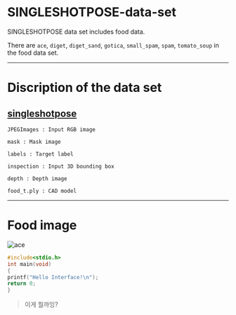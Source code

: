 # SINGLESHOTPOSE-data-set
SINGLESHOTPOSE data set includes food data.

There are `ace`, `diget`, `diget_sand`, `gotica`, `small_spam`, `spam`, `tomato_soup` in the food data set.



* * *
# Discription of the data set


## [singleshotpose](https://drive.google.com/drive/folders/1KIaRF-iPUBoTEOu4agdcffVfHysYrNGc?usp=sharing)
```
JPEGImages : Input RGB image

mask : Mask image

labels : Target label

inspection : Input 3D bounding box

depth : Depth image

food_t.ply : CAD model
```


* * *
# Food image
![ace](C:\Users\skdid\OneDrive\Desktop\ace.jpg)


```c
#include<stdio.h>
int main(void)
{
printf("Hello Interface!\n");
return 0;
}
```

> 이게 뭘까잉?

